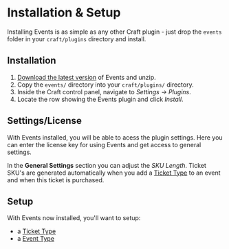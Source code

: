 # Installation & Setup

Installing Events is as simple as any other Craft plugin - just drop the `events` folder in your `craft/plugins` directory and install.

## Installation

1.  [Download the latest version](/craft-plugins/events/pricing) of Events and unzip.
2.  Copy the `events/` directory into your `craft/plugins/` directory.
3.  Inside the Craft control panel, navigate to _Settings → Plugins_.
4.  Locate the row showing the Events plugin and click _Install_.

## Settings/License

With Events installed, you will be able to acess the plugin settings. Here you can enter the license key for using Events and get access to general settings.

In the **General Settings** section you can adjust the _SKU Length_. Ticket SKU's are generated automatically when you add a [Ticket Type](/craft-plugins/events/docs/feature-tour/ticket-types) to an event and when this ticket is purchased.

## Setup

With Events now installed, you'll want to setup:

- a [Ticket Type](/craft-plugins/events/docs/feature-tour/ticket-types)
- a [Event Type](/craft-plugins/events/docs/feature-tour/event-types)
